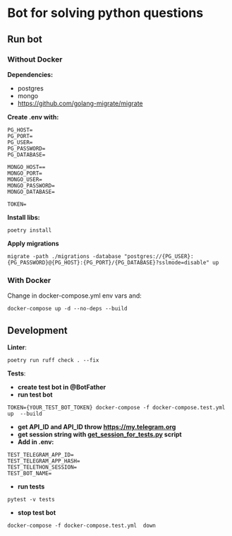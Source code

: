 # Bot for solving python questions

## Run bot

### Without Docker
**Dependencies:**

- postgres
- mongo
- https://github.com/golang-migrate/migrate

**Create .env with:**
```
PG_HOST=
PG_PORT=
PG_USER=
PG_PASSWORD=
PG_DATABASE=

MONGO_HOST==
MONGO_PORT=
MONGO_USER=
MONGO_PASSWORD=
MONGO_DATABASE=

TOKEN=
```

**Install libs:**
```
poetry install
```

**Apply migrations**
```
migrate -path ./migrations -database "postgres://{PG_USER}:{PG_PASSWORD}@{PG_HOST}:{PG_PORT}/{PG_DATABASE}?sslmode=disable" up
```

### With Docker

Change in docker-compose.yml env vars and:
```
docker-compose up -d --no-deps --build
```



## Development

**Linter**:
```
poetry run ruff check . --fix
```

**Tests**:
- **create test bot in @BotFather**
- **run test bot**
```
TOKEN={YOUR_TEST_BOT_TOKEN} docker-compose -f docker-compose.test.yml  up  --build
```
- **get API_ID and API_ID throw https://my.telegram.org**
- **get session string with [get_session_for_tests.py](tools%2Fget_session_for_tests.py) script**
- **Add in .env:**
```
TEST_TELEGRAM_APP_ID=
TEST_TELEGRAM_APP_HASH=
TEST_TELETHON_SESSION=
TEST_BOT_NAME=
```
- **run tests**
```
pytest -v tests
```
- **stop test bot**
```
docker-compose -f docker-compose.test.yml  down 
```
